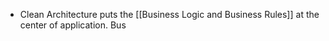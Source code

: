 - Clean Architecture puts the [[Business Logic and Business Rules]] at the center of application. Bus